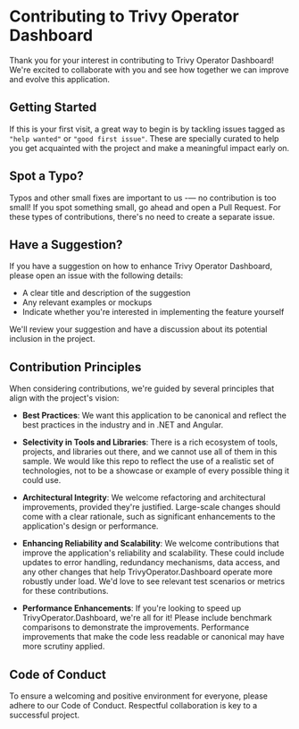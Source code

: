 # Contributing to Trivy Operator Dashboard

Thank you for your interest in contributing to Trivy Operator Dashboard! We're excited to collaborate with you and see how together we can improve and evolve this application.

## Getting Started

If this is your first visit, a great way to begin is by tackling issues tagged as `"help wanted"` or `"good first issue"`. These are specially curated to help you get acquainted with the project and make a meaningful impact early on.

## Spot a Typo?

Typos and other small fixes are important to us -— no contribution is too small! If you spot something small, go ahead and open a Pull Request. For these types of contributions, there's no need to create a separate issue.

## Have a Suggestion?

If you have a suggestion on how to enhance Trivy Operator Dashboard, please open an issue with the following details:
- A clear title and description of the suggestion
- Any relevant examples or mockups
- Indicate whether you're interested in implementing the feature yourself

We'll review your suggestion and have a discussion about its potential inclusion in the project.

## Contribution Principles

When considering contributions, we're guided by several principles that align with the project's vision:

- **Best Practices**: We want this application to be canonical and reflect the best practices in the industry and in .NET and Angular.

- **Selectivity in Tools and Libraries**: There is a rich ecosystem of tools, projects, and libraries out there, and we cannot use all of them in this sample. We would like this repo to reflect the use of a realistic set of technologies, not to be a showcase or example of every possible thing it could use.

- **Architectural Integrity**: We welcome refactoring and architectural improvements, provided they're justified. Large-scale changes should come with a clear rationale, such as significant enhancements to the application's design or performance.

- **Enhancing Reliability and Scalability**: We welcome contributions that improve the application's reliability and scalability. These could include updates to error handling, redundancy mechanisms, data access, and any other changes that help TrivyOperator.Dashboard operate more robustly under load. We'd love to see relevant test scenarios or metrics for these contributions.

- **Performance Enhancements**: If you're looking to speed up TrivyOperator.Dashboard, we're all for it! Please include benchmark comparisons to demonstrate the improvements. Performance improvements that make the code less readable or canonical may have more scrutiny applied.

## Code of Conduct

To ensure a welcoming and positive environment for everyone, please adhere to our Code of Conduct. Respectful collaboration is key to a successful project.
